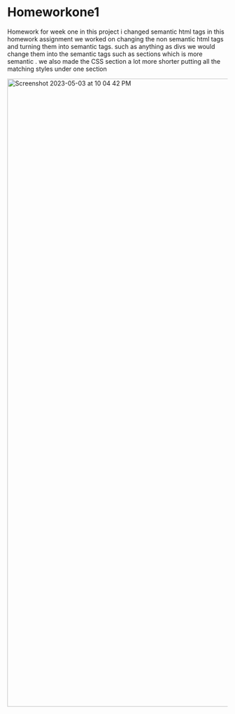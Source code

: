 # Homeworkone1
Homework for week one in this project i changed semantic html tags
in this homework assignment we worked on changing the non semantic html tags and turning them into semantic tags. such as anything as divs we would change them into the semantic tags such as sections which is more semantic . we also made the CSS section a lot more shorter putting all the matching styles under one section 

<img width="1434" alt="Screenshot 2023-05-03 at 10 04 42 PM" src="https://user-images.githubusercontent.com/127900035/236116555-8c01b758-052b-485e-86af-4111004cbc4b.png">